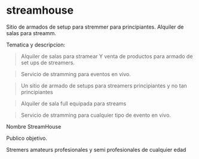 # streamhouse
Sitio de armados de setup para stremmer para principiantes. Alquiler de salas para streamm.


Tematica y descripcion: 

> Alquiler de salas para stramear Y venta de productos para armado de set ups de streamers. 

> Servicio de stramming para eventos en vivo. 

> Un sitio de armado de setups para streamers principiantes y no tan principiantes 

> Alquiler de sala full equipada para streams

> Servicio de stramming para cualquier tipo de evento en vivo.

Nombre StreamHouse


Publico objetivo. 

Stremers amateurs profesionales y semi profesionales de cualquier edad



